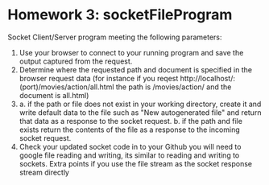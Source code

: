 # Homework 3: socketFileProgram

Socket Client/Server program meeting the following parameters: 

1. Use your browser to connect to your running program and save the output captured from the request.
2. Determine where the requested path and document is specified in the browser request data  (for instance if you reqest http://localhost/:(port)/movies/action/all.html   the path is /movies/action/ and the document is all.html)
3. a. if the path or file does not exist in your working directory, create it and write default data to the file such as  "New autogenerated file" and return that data as a response to the socket request.
   b. if the path and file exists return the contents of the file as a response to the incoming socket request.
4. Check your updated socket code in to your Github
you will need to google file reading and writing, its similar to reading and writing to sockets.   Extra points if you use the file stream as the socket response stream directly
